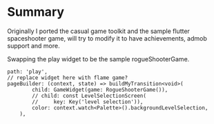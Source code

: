 # Summary

Originally I ported the casual game toolkit and the sample flutter spaceshooter game, will try to modify it to have achievements, admob support and more.

Swapping the play widget to be the sample rogueShooterGame.
```
path: 'play',
// replace widget here with flame game?
pageBuilder: (context, state) => buildMyTransition<void>(
        child: GameWidget(game: RogueShooterGame()),
        // child: const LevelSelectionScreen(
        //     key: Key('level selection')),
        color: context.watch<Palette>().backgroundLevelSelection,
    ),
```